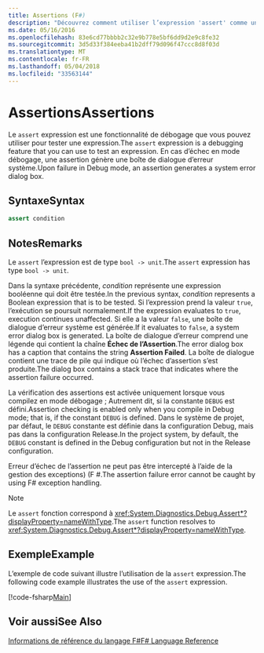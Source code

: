 ```yaml
---
title: Assertions (F#)
description: "Découvrez comment utiliser l’expression 'assert' comme une fonctionnalité de débogage pour tester des expressions dans le langage de programmation F #."
ms.date: 05/16/2016
ms.openlocfilehash: 83e6cd77bbbb2c32e9b778e5bf6dd9d2e9c8fe32
ms.sourcegitcommit: 3d5d33f384eeba41b2dff79d096f47ccc8d8f03d
ms.translationtype: MT
ms.contentlocale: fr-FR
ms.lasthandoff: 05/04/2018
ms.locfileid: "33563144"
---
```

# <a name="assertions"></a><span data-ttu-id="08c21-103">Assertions</span><span class="sxs-lookup"><span data-stu-id="08c21-103">Assertions</span></span>

<span data-ttu-id="08c21-104">Le `assert` expression est une fonctionnalité de débogage que vous pouvez utiliser pour tester une expression.</span><span class="sxs-lookup"><span data-stu-id="08c21-104">The `assert` expression is a debugging feature that you can use to test an expression.</span></span> <span data-ttu-id="08c21-105">En cas d’échec en mode débogage, une assertion génère une boîte de dialogue d’erreur système.</span><span class="sxs-lookup"><span data-stu-id="08c21-105">Upon failure in Debug mode, an assertion generates a system error dialog box.</span></span>

## <a name="syntax"></a><span data-ttu-id="08c21-106">Syntaxe</span><span class="sxs-lookup"><span data-stu-id="08c21-106">Syntax</span></span>

```fsharp
assert condition
```

## <a name="remarks"></a><span data-ttu-id="08c21-107">Notes</span><span class="sxs-lookup"><span data-stu-id="08c21-107">Remarks</span></span>

<span data-ttu-id="08c21-108">Le `assert` l’expression est de type `bool -> unit`.</span><span class="sxs-lookup"><span data-stu-id="08c21-108">The `assert` expression has type `bool -> unit`.</span></span>

<span data-ttu-id="08c21-109">Dans la syntaxe précédente, *condition* représente une expression booléenne qui doit être testée.</span><span class="sxs-lookup"><span data-stu-id="08c21-109">In the previous syntax, *condition* represents a Boolean expression that is to be tested.</span></span> <span data-ttu-id="08c21-110">Si l’expression prend la valeur `true`, l’exécution se poursuit normalement.</span><span class="sxs-lookup"><span data-stu-id="08c21-110">If the expression evaluates to `true`, execution continues unaffected.</span></span> <span data-ttu-id="08c21-111">Si elle a la valeur `false`, une boîte de dialogue d’erreur système est générée.</span><span class="sxs-lookup"><span data-stu-id="08c21-111">If it evaluates to `false`, a system error dialog box is generated.</span></span> <span data-ttu-id="08c21-112">La boîte de dialogue d’erreur comprend une légende qui contient la chaîne **Échec de l’Assertion**.</span><span class="sxs-lookup"><span data-stu-id="08c21-112">The error dialog box has a caption that contains the string **Assertion Failed**.</span></span> <span data-ttu-id="08c21-113">La boîte de dialogue contient une trace de pile qui indique où l’échec d’assertion s’est produite.</span><span class="sxs-lookup"><span data-stu-id="08c21-113">The dialog box contains a stack trace that indicates where the assertion failure occurred.</span></span>

<span data-ttu-id="08c21-114">La vérification des assertions est activée uniquement lorsque vous compilez en mode débogage ; Autrement dit, si la constante `DEBUG` est défini.</span><span class="sxs-lookup"><span data-stu-id="08c21-114">Assertion checking is enabled only when you compile in Debug mode; that is, if the constant `DEBUG` is defined.</span></span> <span data-ttu-id="08c21-115">Dans le système de projet, par défaut, le `DEBUG` constante est définie dans la configuration Debug, mais pas dans la configuration Release.</span><span class="sxs-lookup"><span data-stu-id="08c21-115">In the project system, by default, the `DEBUG` constant is defined in the Debug configuration but not in the Release configuration.</span></span>

<span data-ttu-id="08c21-116">Erreur d’échec de l’assertion ne peut pas être intercepté à l’aide de la gestion des exceptions) (F #.</span><span class="sxs-lookup"><span data-stu-id="08c21-116">The assertion failure error cannot be caught by using F# exception handling.</span></span>

>[!NOTE]
<span data-ttu-id="08c21-117">Le `assert` fonction correspond à <xref:System.Diagnostics.Debug.Assert*?displayProperty=nameWithType>.</span><span class="sxs-lookup"><span data-stu-id="08c21-117">The `assert` function resolves to <xref:System.Diagnostics.Debug.Assert*?displayProperty=nameWithType>.</span></span>

## <a name="example"></a><span data-ttu-id="08c21-118">Exemple</span><span class="sxs-lookup"><span data-stu-id="08c21-118">Example</span></span>

<span data-ttu-id="08c21-119">L’exemple de code suivant illustre l’utilisation de la `assert` expression.</span><span class="sxs-lookup"><span data-stu-id="08c21-119">The following code example illustrates the use of the `assert` expression.</span></span>

[!code-fsharp[Main](../../../samples/snippets/fsharp/lang-ref-2/snippet5401.fs)]
    
## <a name="see-also"></a><span data-ttu-id="08c21-120">Voir aussi</span><span class="sxs-lookup"><span data-stu-id="08c21-120">See Also</span></span>

[<span data-ttu-id="08c21-121">Informations de référence du langage F#</span><span class="sxs-lookup"><span data-stu-id="08c21-121">F# Language Reference</span></span>](index.md)
